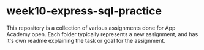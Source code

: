 # week10-express-sql-practice
This repository is a collection of various assignments done for App Academy open. Each folder typically represents a new assignment, and has it's own readme explaining the task or goal for the assignment.
